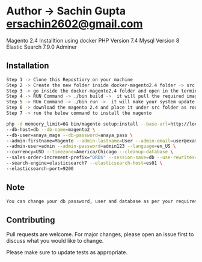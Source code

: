# Author -> Sachin Gupta <ersachin2602@gmail.com>
Magento 2.4 Installtion using docker
PHP Version 7.4
Mysql Version 8
Elastic Search 7.9.0
Adminer

## Installation

```bash
Step 1 -> Clone this Repostiory on your machine
Step 2 -> Create the new folder inside docker-magento2.4 folder -> src
Step 3 -> go inside the docker-magento2.4 folder and open in the terminal
Step 4 -> RUN Command -> ./bin build ->  it will pull the required images and will setup the Magento Required Enviorment
Step 5 -> RUn Command -> ./bin run ->  it will make your system update
Step 6 -> download the magento 2.4 and place it under src folder as root directory
Step 7 -> run the below command to install the magento
```
```bash
php -d memoery_limit=6G bin/magento setup:install --base-url=http://localhost:8092/ \
--db-host=db --db-name=magento2 \
--db-user=anaya_mage --db-password=anaya_pass \
--admin-firstname=Magento --admin-lastname=User --admin-email=user@example.com \
--admin-user=admin --admin-password=admin123 --language=en_US \
--currency=USD --timezone=America/Chicago --cleanup-database \
--sales-order-increment-prefix="ORD$" --session-save=db --use-rewrites=1 \
--search-engine=elasticsearch7 --elasticsearch-host=es01 \
--elasticsearch-port=9200
```

## Note
```bash
You can change your db password, user and database as per your requirement by changing the configuration in docker-compose.yml
```

## Contributing
Pull requests are welcome. For major changes, please open an issue first to discuss what you would like to change.

Please make sure to update tests as appropriate.
